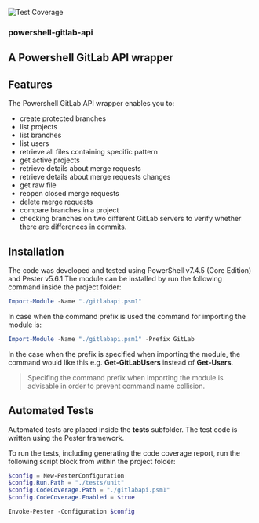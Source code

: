 ![Test Coverage](https://img.shields.io/badge/coverage-47-red.svg?maxAge=60)

### powershell-gitlab-api

## A Powershell GitLab API wrapper

## Features

The Powershell GitLab API wrapper enables you to:

* create protected branches
* list projects
* list branches
* list users
* retrieve all files containing specific pattern
* get active projects
* retrieve details about merge requests 
* retrieve details about merge requests changes
* get raw file
* reopen closed merge requests
* delete merge requests
* compare branches in a project
* checking branches on two different GitLab servers to verify whether there are differences in commits.

## Installation

The code was developed and tested using PowerShell v7.4.5 (Core Edition) and Pester v5.6.1
The module can be installed by run the following command inside the project folder:
```PowerShell
Import-Module -Name "./gitlabapi.psm1"
```

In case when the command prefix is used the command for importing the module is:

```PowerShell
Import-Module -Name "./gitlabapi.psm1" -Prefix GitLab
```

In the case when the prefix is specified when importing the module, the command would like this e.g. **Get-GitLabUsers** instead of **Get-Users**.

> Specifing the command prefix when importing the module is advisable in order to prevent command name collision.

## Automated Tests

Automated tests are placed inside the **tests** subfolder.
The test code is written using the Pester framework.

To run the tests, including generating the code coverage report, run the following script block from within the project folder:

```PowerShell
$config = New-PesterConfiguration
$config.Run.Path = "./tests/unit"
$config.CodeCoverage.Path = "./gitlabapi.psm1"
$config.CodeCoverage.Enabled = $true

Invoke-Pester -Configuration $config
```



